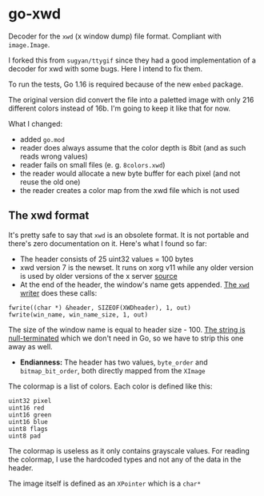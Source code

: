 go-xwd
======

Decoder for the `xwd` (x window dump) file format. Compliant with `image.Image`.

I forked this from `sugyan/ttygif` since they had a good implementation of a decoder for xwd with some bugs.
Here I intend to fix them.

To run the tests, Go 1.16 is required because of the new `embed` package.

The original version did convert the file into a paletted image with only 216 different colors instead of 16b. I'm going to keep it like that for now.

What I changed:
 - added `go.mod`
 - reader does always assume that the color depth is 8bit (and as such reads wrong values)
 - reader fails on small files (e. g. `8colors.xwd`)
 - the reader would allocate a new byte buffer for each pixel (and not reuse the old one)
 - the reader creates a color map from the xwd file which is not used

 The xwd format
 --------------

It's pretty safe to say that `xwd` is an obsolete format. It is not portable and there's zero documentation on it. Here's what I found so far:
 - The header consists of 25 uint32 values = 100 bytes
 - xwd version 7 is the newset. It runs on xorg v11 while any older version is used by older versions of the x server [source](https://gitlab.freedesktop.org/xorg/app/xwd/-/blob/master/xwd.c#L52-58)
 - At the end of the header, the window's name gets appended. [The `xwd` writer](https://gitlab.freedesktop.org/xorg/app/xwd/-/blob/master/xwd.c#L477-478) does these calls:
```
fwrite((char *) &header, SIZEOF(XWDheader), 1, out)
fwrite(win_name, win_name_size, 1, out)
```
The size of the window name is equal to header size - 100. [The string is null-terminated](https://gitlab.freedesktop.org/xorg/app/xwd/-/blob/master/xwd.c#L348-349) which we don't need in Go, so we have to strip this one away as well.
 - **Endianness:** The header has two values, `byte_order` and `bitmap_bit_order`, both directly mapped from the `XImage`

The colormap is a list of colors. Each color is defined like this:
```
uint32 pixel
uint16 red
uint16 green
uint16 blue
uint8 flags
uint8 pad
```
The colormap is useless as it only contains grayscale values.
For reading the colormap, I use the hardcoded types and not any of the data in the header.

The image itself is defined as an `XPointer` which is a `char*`
